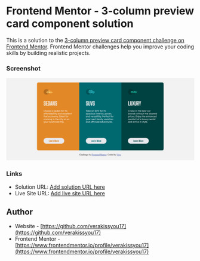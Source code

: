 # Frontend Mentor - 3-column preview card component solution

This is a solution to the [3-column preview card component challenge on Frontend Mentor](https://www.frontendmentor.io/challenges/3column-preview-card-component-pH92eAR2-). Frontend Mentor challenges help you improve your coding skills by building realistic projects.

### Screenshot

![](./images/Firefox_Screenshot_2024-02-10T22-02-12.038Z.png)

### Links

- Solution URL: [Add solution URL here](https://your-solution-url.com)
- Live Site URL: [Add live site URL here](https://your-live-site-url.com)

## Author

- Website - [https://github.com/verakissyou17](https://github.com/verakissyou17)
- Frontend Mentor - [https://www.frontendmentor.io/profile/verakissyou17](https://www.frontendmentor.io/profile/verakissyou17)
